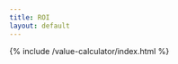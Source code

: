 ```yaml
---
title: ROI
layout: default
---
```


<div class="max-w-7xl mx-auto mt-[70px] pt-10 px-6 lg:px-10">
  {% include /value-calculator/index.html %}
</div>
